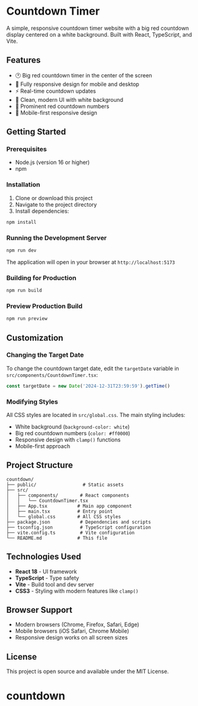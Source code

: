 # Countdown Timer

A simple, responsive countdown timer website with a big red countdown display centered on a white background. Built with React, TypeScript, and Vite.

## Features

- 🕐 Big red countdown timer in the center of the screen
- 📱 Fully responsive design for mobile and desktop
- ⚡ Real-time countdown updates
- 🎨 Clean, modern UI with white background
- 🔴 Prominent red countdown numbers
- 📱 Mobile-first responsive design

## Getting Started

### Prerequisites

- Node.js (version 16 or higher)
- npm

### Installation

1. Clone or download this project
2. Navigate to the project directory
3. Install dependencies:

```bash
npm install
```

### Running the Development Server

```bash
npm run dev
```

The application will open in your browser at `http://localhost:5173`

### Building for Production

```bash
npm run build
```

### Preview Production Build

```bash
npm run preview
```

## Customization

### Changing the Target Date

To change the countdown target date, edit the `targetDate` variable in `src/components/CountdownTimer.tsx`:

```typescript
const targetDate = new Date('2024-12-31T23:59:59').getTime()
```

### Modifying Styles

All CSS styles are located in `src/global.css`. The main styling includes:

- White background (`background-color: white`)
- Big red countdown numbers (`color: #ff0000`)
- Responsive design with `clamp()` functions
- Mobile-first approach

## Project Structure

```
countdown/
├── public/                 # Static assets
├── src/
│   ├── components/        # React components
│   │   └── CountdownTimer.tsx
│   ├── App.tsx           # Main app component
│   ├── main.tsx          # Entry point
│   └── global.css        # All CSS styles
├── package.json           # Dependencies and scripts
├── tsconfig.json          # TypeScript configuration
├── vite.config.ts         # Vite configuration
└── README.md             # This file
```

## Technologies Used

- **React 18** - UI framework
- **TypeScript** - Type safety
- **Vite** - Build tool and dev server
- **CSS3** - Styling with modern features like `clamp()`

## Browser Support

- Modern browsers (Chrome, Firefox, Safari, Edge)
- Mobile browsers (iOS Safari, Chrome Mobile)
- Responsive design works on all screen sizes

## License

This project is open source and available under the MIT License.
# countdown
